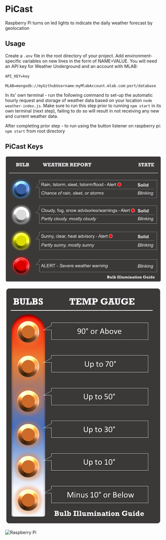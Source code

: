 # PiCast
Raspberry Pi turns on led lights to indicate the daily weather forecast by geolocation

## Usage
Create a `.env` file in the root directory of your project. Add environment-specific variables on new lines in the form of NAME=VALUE. You will need an API key for Weather Underground and an account with MLAB:

`API_KEY=key`

`MLAB=mongodb://myGithubUsername:myMlabAccount.mlab.com:port/database`

In its' own terminal - run the following command to set-up the automatic hourly request and storage of weather data based on your location `node weather-index.js`. 
Make sure to run this step prior to running `npm start` in its own terminal (next step), failing to do so will result in not receiving any new and current weather data.

After completing prior step - to run using the button listener on raspberry pi:
  `npm start` from root directory

 ## PiCast Keys

 ![Forecast key](graphics-README/PI_FORECAST.png?raw=true)

 ![Temperature key](graphics-README/PI_TEMP.png?raw=true)

 ![Raspberry Pi](graphics-README/GGPercyMacmillanIII.jpg?raw=true)

